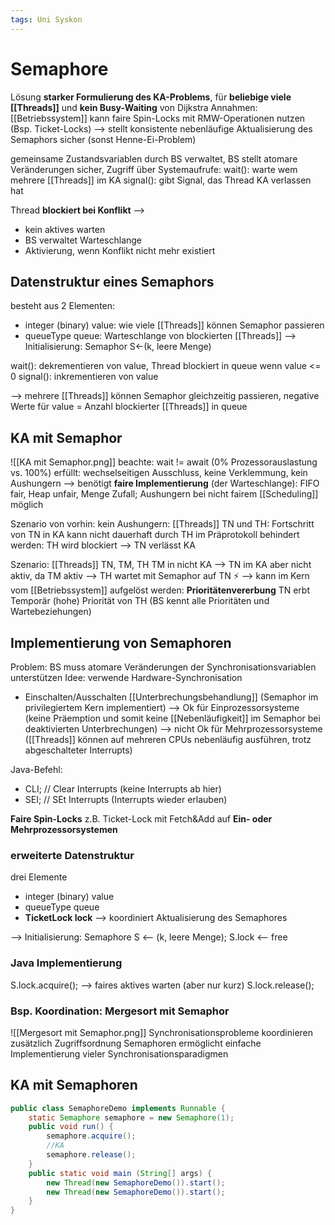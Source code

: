 ```yaml
---
tags: Uni Syskon
---
```

# Semaphore
Lösung __starker Formulierung des KA-Problems__, für __beliebige viele [[Threads]]__ und __kein Busy-Waiting__ von Dijkstra
Annahmen: [[Betriebssystem]] kann faire Spin-Locks mit RMW-Operationen nutzen (Bsp. Ticket-Locks)
--> stellt konsistente nebenläufige Aktualisierung des Semaphors sicher (sonst Henne-Ei-Problem)

gemeinsame Zustandsvariablen durch BS verwaltet, BS stellt atomare Veränderungen sicher, Zugriff über Systemaufrufe: wait(): warte wem mehrere [[Threads]] im KA
signal(): gibt Signal, das Thread KA verlassen hat

Thread __blockiert bei Konflikt__ -->
- kein aktives warten
- BS verwaltet Warteschlange
- Aktivierung, wenn Konflikt nicht mehr existiert

## Datenstruktur eines Semaphors
besteht aus 2 Elementen: 
- integer (binary) value: wie viele [[Threads]] können Semaphor passieren
- queueType queue: Warteschlange von blockierten [[Threads]]
--> Initialisierung: Semaphor S<-(k, leere Menge)

wait(): dekrementieren von value, Thread blockiert in queue wenn value <= 0
signal(): inkrementieren von value

--> mehrere [[Threads]] können Semaphor gleichzeitig passieren, negative Werte für value = Anzahl blockierter [[Threads]] in queue

## KA mit Semaphor
![[KA mit Semaphor.png]]
beachte: wait != await (0% Prozessorauslastung vs. 100%)
erfüllt: wechselseitigen Ausschluss, keine Verklemmung, kein Aushungern --> benötigt __faire Implementierung__ (der Warteschlange): FIFO fair, Heap unfair, Menge Zufall; Aushungern bei nicht fairem [[Scheduling]] möglich

Szenario von vorhin: kein Aushungern: [[Threads]] TN und TH: Fortschritt von TN in KA kann nicht dauerhaft durch TH im Präprotokoll behindert werden: TH wird blockiert --> TN verlässt KA

Szenario: [[Threads]] TN, TM, TH
TM in nicht KA --> TN im KA aber nicht aktiv, da TM aktiv --> TH wartet mit Semaphor auf TN ⚡
--> kann im Kern vom [[Betriebssystem]] aufgelöst werden: __Prioritätenvererbung__
TN erbt Temporär (hohe) Priorität von TH (BS kennt alle Prioritäten und Wartebeziehungen)

## Implementierung von Semaphoren
Problem: BS muss atomare Veränderungen der Synchronisationsvariablen unterstützen
Idee: verwende Hardware-Synchronisation
- Einschalten/Ausschalten [[Unterbrechungsbehandlung]] (Semaphor im privilegiertem Kern implementiert)
--> Ok für Einprozessorsysteme (keine Präemption und somit keine [[Nebenläufigkeit]] im Semaphor bei deaktivierten Unterbrechungen)
--> nicht Ok für Mehrprozessorsysteme ([[Threads]] können auf mehreren CPUs nebenläufig ausführen, trotz abgeschalteter Interrupts)

Java-Befehl: 
- CLI; // Clear Interrupts (keine Interrupts ab hier)
- SEI; // SEt Interrupts (Interrupts wieder erlauben)

__Faire Spin-Locks__
z.B. Ticket-Lock mit Fetch&Add auf __Ein- oder Mehrprozessorsystemen__

### erweiterte Datenstruktur
drei Elemente
- integer (binary) value
- queueType queue
- __TicketLock lock__ --> koordiniert Aktualisierung des Semaphores

--> Initialisierung: Semaphore S <-- (k, leere Menge); S.lock <-- free

### Java Implementierung
S.lock.acquire(); --> faires aktives warten (aber nur kurz)
S.lock.release();

### Bsp. Koordination: Mergesort mit Semaphor
![[Mergesort mit Semaphor.png]]
Synchronisationsprobleme koordinieren zusätzlich Zugriffsordnung
Semaphoren ermöglicht einfache Implementierung vieler Synchronisationsparadigmen

## KA mit Semaphoren
```java
public class SemaphoreDemo implements Runnable {
	static Semaphore semaphore = new Semaphore(1);
	public void run() {
		semaphore.acquire();
		//KA
		semaphore.release();
	}
	public static void main (String[] args) {
		new Thread(new SemaphoreDemo()).start();
		new Thread(new SemaphoreDemo()).start();
	}
}
```
